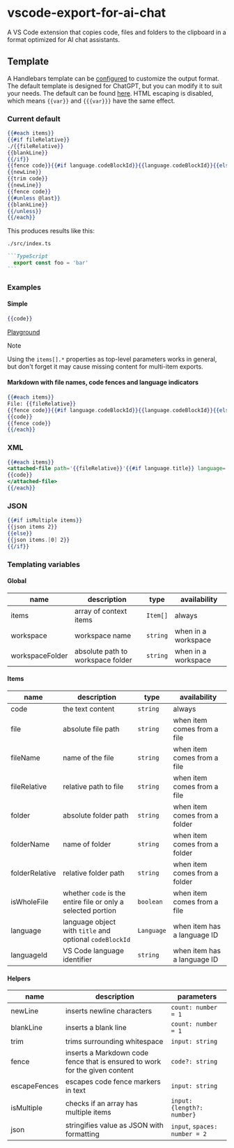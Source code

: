  # vscode-export-for-ai-chat

A VS Code extension that copies code, files and folders to the clipboard in a format optimized for AI chat assistants.

## Template

A Handlebars template can be [configured](vscode://settings/export-for-ai-chat.template) to customize the output format. The default template is designed for ChatGPT, but you can modify it to suit your needs. The default can be found [here](https://github.com/Jaid/vscode-export-for-ai-chat/blob/main/package.json#:~:text=export%2Dfor%2Dai%2Dchat.template). HTML escaping is disabled, which means `{{var}}` and `{{{var}}}` have the same effect.

### Current default

```hbs
{{#each items}}
{{#if fileRelative}}
./{{fileRelative}}
{{blankLine}}
{{/if}}
{{fence code}}{{#if language.codeBlockId}}{{language.codeBlockId}}{{else}}{{languageId}}{{/if}}
{{newLine}}
{{trim code}}
{{newLine}}
{{fence code}}
{{#unless @last}}
{{blankLine}}
{{/unless}}
{{/each}}
```

This produces results like this:

````markdown
./src/index.ts

```TypeScript
  export const foo = 'bar'
```
````

### Examples

#### Simple

```hbs
{{code}}
```
[Playground](https://handlebarsjs.com/playground.html#format=1&currentExample=%7B%22template%22%3A%22%7B%7Bcode%7D%7D%22%2C%22partials%22%3A%5B%5D%2C%22input%22%3A%22%7B%5Cn%20%20code%3A%20'export%20default%201'%5Cn%7D%5Cn%22%2C%22output%22%3A%22export%20default%201%22%2C%22preparationScript%22%3A%22%22%2C%22handlebarsVersion%22%3A%224.7.8%22%7D)

> [!NOTE]
> Using the `items[].*` properties as top-level parameters works in general, but don't forget it may cause missing content for multi-item exports.

#### Markdown with file names, code fences and language indicators

```hbs
{{#each items}}
File: {{fileRelative}}
{{fence code}}{{#if language.codeBlockId}}{{language.codeBlockId}}{{else}}{{languageId}}{{/if}}
{{code}}
{{fence code}}
{{/each}}
```

### XML

```hbs
{{#each items}}
<attached-file path='{{fileRelative}}'{{#if language.title}} language='{{language.title}}'{{/if}}>
{{code}}
</attached-file>
{{/each}}
```
### JSON

```hbs
{{#if isMultiple items}}
{{json items 2}}
{{else}}
{{json items.[0] 2}}
{{/if}}
```

### Templating variables

#### Global

name|description|type|availability
---|---|---|---
items|array of context items|`Item[]`|always
workspace|workspace name|`string`|when in a workspace
workspaceFolder|absolute path to workspace folder|`string`|when in a workspace

#### Items

name|description|type|availability
---|---|---|---
code|the text content|`string`|always
file|absolute file path|`string`|when item comes from a file
fileName|name of the file|`string`|when item comes from a file
fileRelative|relative path to file|`string`|when item comes from a file
folder|absolute folder path|`string`|when item comes from a folder
folderName|name of folder|`string`|when item comes from a folder
folderRelative|relative folder path|`string`|when item comes from a folder
isWholeFile|whether `code` is the entire file or only a selected portion|`boolean`|when item comes from a file
language|language object with `title` and optional `codeBlockId`|`Language`|when item has a language ID
languageId|VS Code language identifier|`string`|when item has a language ID

#### Helpers

name|description|parameters
---|---|---
newLine|inserts newline characters|`count: number = 1`
blankLine|inserts a blank line|`count: number = 1`
trim|trims surrounding whitespace|`input: string`
fence|inserts a Markdown code fence that is ensured to work for the given content|`code?: string`
escapeFences|escapes code fence markers in text|`input: string`
isMultiple|checks if an array has multiple items|`input: {length?: number}`
json|stringifies value as JSON with formatting|`input`, `spaces: number = 2`
